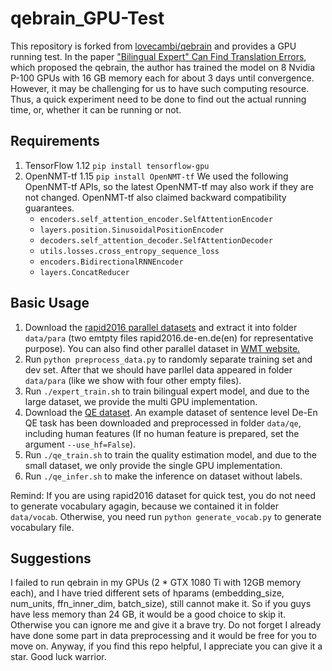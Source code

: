 # qebrain_GPU-Test

This repository is forked from [lovecambi/qebrain](https://github.com/lovecambi/qebrain) and provides a GPU running test. In the paper ["Bilingual Expert" Can Find Translation Errors](https://arxiv.org/abs/1807.09433), which proposed the qebrain, the author has trained the model on 8 Nvidia P-100 GPUs with 16 GB memory each for about 3 days until convergence. However, it may be challenging for us to have such computing resource. Thus, a quick experiment need to be done to find out the actual running time, or, whether it can be running or not.

## Requirements
1. TensorFlow 1.12 `pip install tensorflow-gpu`
2. OpenNMT-tf 1.15 `pip install OpenNMT-tf`
We used the following OpenNMT-tf APIs, so the latest OpenNMT-tf may also work if they are not changed. OpenNMT-tf also claimed backward compatibility guarantees.
    * `encoders.self_attention_encoder.SelfAttentionEncoder`
    * `layers.position.SinusoidalPositionEncoder`
    * `decoders.self_attention_decoder.SelfAttentionDecoder`
    * `utils.losses.cross_entropy_sequence_loss`
    * `encoders.BidirectionalRNNEncoder`
    * `layers.ConcatReducer`

## Basic Usage
1. Download the [rapid2016 parallel datasets](http://data.statmt.org/wmt18/translation-task/rapid2016.tgz) and extract it into folder `data/para` (two emtpty files rapid2016.de-en.de(en) for representative purpose). You can also find other parallel dataset in [WMT website.](http://www.statmt.org/wmt18/translation-task.html#download) 
2. Run `python preprocess_data.py` to randomly separate training set and dev set. After that we should have parllel data appeared in folder `data/para` (like we show with four other empty files). 
3. Run `./expert_train.sh` to train bilingual expert model, and due to the large dataset, we provide the multi GPU implementation.
4. Download the [QE dataset](https://lindat.mff.cuni.cz/repository/xmlui/handle/11372/LRT-2619). An example dataset of sentence level De-En QE task has been downloaded and preprocessed in folder `data/qe`, including human features (If no human feature is prepared, set the argument `--use_hf=False`). 
5. Run `./qe_train.sh` to train the quality estimation model, and due to the small dataset, we only provide the single GPU implementation.
6. Run `./qe_infer.sh` to make the inference on dataset without labels.

Remind: If you are using rapid2016 dataset for quick test, you do not need to generate vocabulary agagin, because we contained it in folder `data/vocab`. Otherwise, you need run `python generate_vocab.py` to generate vocabulary file. 

## Suggestions
I failed to run qebrain in my GPUs (2 * GTX 1080 Ti with 12GB memory each), and I have tried different sets of hparams (embedding_size, num_units, ffn_inner_dim, batch_size), still cannot make it. So if you guys have less memory than 24 GB, it would be a good choice to skip it. Otherwise you can ignore me and give it a brave try. Do not forget I already have done some part in data preprocessing and it would be free for you to move on. Anyway, if you find this repo helpful, I appreciate you can give it a star. Good luck warrior.
